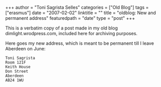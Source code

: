 +++
author = "Toni Sagrista Selles"
categories = ["Old Blog"]
tags = ["erasmus"]
date = "2007-02-02"
linktitle = ""
title = "oldblog: New and permanent address"
featuredpath = "date"
type = "post"
+++

<div class="post-notice">
This is a verbatim copy of a post made in my old blog dimlight.wrodpress.com, included here for archiving purposes.
</div>

Here goes my new address, which is meant to be permanent till I leave Aberdeen on June:

```
Toni Sagrista
Room 121F
Keith House
Don Street
Aberdeen
AB24 1WU
```
